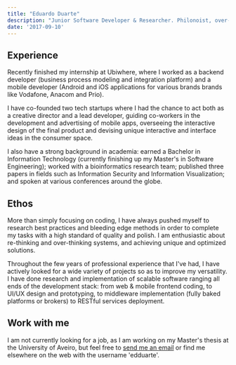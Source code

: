 ```yaml
---
title: "Eduardo Duarte"
description: "Junior Software Developer & Researcher. Philonoist, over-thinker, cinephile and music junkie."
date: '2017-09-10'
---
```


## Experience

Recently finished my internship at Ubiwhere, where I worked as a backend
developer (business process modeling and integration platform) and a mobile
developer (Android and iOS applications for various brands brands like
Vodafone, Anacom and Prio).

I have co-founded two tech startups where I had the chance to act both as a
creative director and a lead developer, guiding co-workers in the development
and advertising of mobile apps, overseeing the interactive design of the final
product and devising unique interactive and interface ideas in the consumer
space.

I also have a strong background in academia: earned a Bachelor in Information
Technology (currently finishing up my Master's in Software Engineering); worked
with a bioinformatics research team; published three papers in fields such as
Information Security and Information Visualization; and spoken at various
conferences around the globe.

## Ethos

More than simply focusing on coding, I have always pushed myself to research
best practices and bleeding edge methods in order to complete my tasks with a
high standard of quality and polish. I am enthusiastic about re-thinking and
over-thinking systems, and achieving unique and optimized solutions.

Throughout the few years of professional experience that I've had, I have
actively looked for a wide variety of projects so as to improve my versatility.
I have done research and implementation of scalable software ranging all ends
of the development stack: from web & mobile frontend coding, to UI/UX design
and prototyping, to middleware implementation (fully baked platforms or
brokers) to RESTful services deployment.

## Work with me

I am not currently looking for a job, as I am working on my Master's thesis at
the University of Aveiro, but feel free to [send me an
email](mailto:hi@edduarte.com) or find me elsewhere on the web with the
username 'edduarte'.
